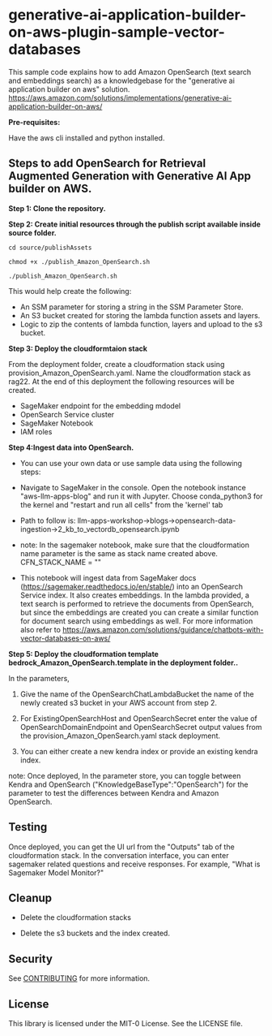 # generative-ai-application-builder-on-aws-plugin-sample-vector-databases
This sample code explains how to add Amazon OpenSearch (text search and embeddings search) as a knowledgebase for the "generative ai application builder on aws" solution.
https://aws.amazon.com/solutions/implementations/generative-ai-application-builder-on-aws/

**Pre-requisites:**

Have the aws cli installed and python installed.


## Steps to add OpenSearch for Retrieval Augmented Generation with Generative AI App builder on AWS.

**Step 1: Clone the repository.**

**Step 2: Create initial resources through the publish script available inside source folder.**


```
cd source/publishAssets

chmod +x ./publish_Amazon_OpenSearch.sh

./publish_Amazon_OpenSearch.sh

```
This would help create the following:
-  An SSM parameter for storing a string in the SSM Parameter Store.
-  An S3 bucket created for storing the lambda function assets and layers.
-  Logic to zip the contents of lambda function, layers and upload to the s3 bucket. 

**Step 3: Deploy the cloudformtaion stack**

From the deployment folder, create a cloudformation stack using provision_Amazon_OpenSearch.yaml. Name the cloudformation stack as rag22. At the end of this deployment the following resources will be created.

- SageMaker endpoint for the embedding mdodel
- OpenSearch Service cluster
- SageMaker Notebook
- IAM roles

**Step 4:Ingest data into OpenSearch.**

- You can use your own data or use sample data using the following steps:

- Navigate to SageMaker in the console. Open the notebook instance "aws-llm-apps-blog" and run it with Jupyter. Choose conda_python3 for the kernel and "restart and run all cells" from the 'kernel' tab

- Path to follow is: llm-apps-workshop->blogs->opensearch-data-ingestion->2_kb_to_vectordb_opensearch.ipynb

- note: In the sagemaker notebook, make sure that the cloudformation name parameter is the same as stack name created above.
CFN_STACK_NAME = ""

- This notebook will ingest data from SageMaker docs (https://sagemaker.readthedocs.io/en/stable/) into an OpenSearch Service index. It also creates embeddings. In the lambda provided, a text search is performed to retrieve the documents from OpenSearch, but since the embeddings are created you can create a similar function for document search using embeddings as well. For more information also refer to https://aws.amazon.com/solutions/guidance/chatbots-with-vector-databases-on-aws/


**Step 5: Deploy the cloudformation template bedrock_Amazon_OpenSearch.template in the deployment folder..**

In the parameters,

1. Give the name of the OpenSearchChatLambdaBucket the name of the newly created s3 bucket in your AWS account from step 2.

2. For ExistingOpenSearchHost and OpenSearchSecret enter the value of OpenSearchDomainEndpoint and OpenSearchSecret output values from the provision_Amazon_OpenSearch.yaml stack deployment.

3. You can either create a new kendra index or provide an existing kendra index. 

note: Once deployed, In the parameter store, you can toggle between Kendra and OpenSearch ("KnowledgeBaseType":"OpenSearch") for the parameter to test the differences between Kendra and Amazon OpenSearch. 

## Testing
Once deployed, you can get the UI url from the "Outputs" tab of the cloudformation stack. In the conversation interface, you can enter sagemaker related questions and receive responses. For example, "What is Sagemaker Model Monitor?"

## Cleanup

- Delete the cloudformation stacks

- Delete the s3 buckets and the index created.


## Security

See [CONTRIBUTING](CONTRIBUTING.md#security-issue-notifications) for more information.

## License

This library is licensed under the MIT-0 License. See the LICENSE file.

